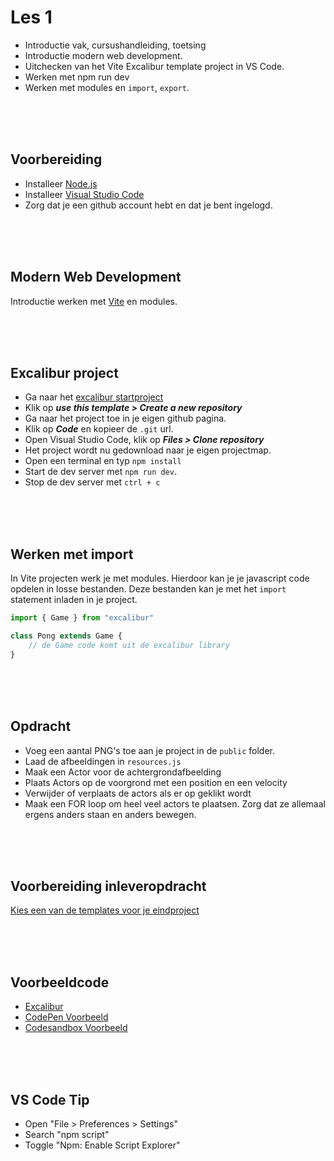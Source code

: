 # Les 1

- Introductie vak, cursushandleiding, toetsing
- Introductie modern web development. 
- Uitchecken van het Vite Excalibur template project in VS Code. 
- Werken met npm run dev
- Werken met modules en `import`, `export`.

<br>
<br>
<br>

## Voorbereiding

- Installeer [Node.js](https://nodejs.org/en/download/)
- Installeer [Visual Studio Code](https://code.visualstudio.com/download)
- Zorg dat je een github account hebt en dat je bent ingelogd.

<br>
<br>
<br>

## Modern Web Development

Introductie werken met [Vite](https://vite.dev) en modules.

<br>
<br>
<br>



## Excalibur project

- Ga naar het [excalibur startproject](https://github.com/HR-CMGT/prg4-startproject-2024)
- Klik op ***use this template > Create a new repository***
- Ga naar het project toe in je eigen github pagina.
- Klik op ***Code*** en kopieer de `.git` url.
- Open Visual Studio Code, klik op ***Files > Clone repository***
- Het project wordt nu gedownload naar je eigen projectmap.
- Open een terminal en typ `npm install`
- Start de dev server met `npm run dev`.
- Stop de dev server met `ctrl + c`

<br>
<br>
<br>

## Werken met import

In Vite projecten werk je met modules. Hierdoor kan je je javascript code opdelen in losse bestanden. Deze bestanden kan je met het `import` statement inladen in je project.

```js
import { Game } from "excalibur"

class Pong extends Game {
    // de Game code komt uit de excalibur library
}
```

<br>
<br>
<br>

## Opdracht

- Voeg een aantal PNG's toe aan je project in de `public` folder. 
- Laad de afbeeldingen in `resources.js`
- Maak een Actor voor de achtergrondafbeelding
- Plaats Actors op de voorgrond met een position en een velocity
- Verwijder of verplaats de actors als er op geklikt wordt
- Maak een FOR loop om heel veel actors te plaatsen. Zorg dat ze allemaal ergens anders staan en anders bewegen.

<br>
<br>
<br>

## Voorbereiding inleveropdracht

[Kies een van de templates voor je eindproject](https://github.com/HR-CMGT/PRG04-2024-2025/blob/main/opdrachten/inleveropdracht.md)

<br>
<br>
<br>

## Voorbeeldcode

- [Excalibur](https://excaliburjs.com)
- [CodePen Voorbeeld](https://codepen.io/eerk/pen/pvoWeqM?editors=0010)
- [Codesandbox Voorbeeld](https://codesandbox.io/s/excalibur-vite-testproject-olk4bu)


<br>
<br>
<br>

## VS Code Tip

- Open "File > Preferences > Settings"
- Search "npm script"
- Toggle "Npm: Enable Script Explorer"
